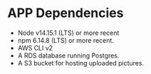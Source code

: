 # APP Dependencies
  - Node v14.15.1 (LTS) or more recent
  - npm 6.14.8 (LTS) or more recent.
  - AWS CLI v2
  - A RDS database running Postgres.
  - A S3 bucket for hosting uploaded pictures.